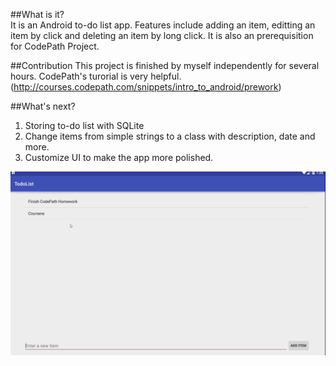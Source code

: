 ##What is it? <br />
It is an Android to-do list app. Features include adding an item, editting an item by click and deleting an item by long click. It is also an prerequisition for CodePath Project. <br />

##Contribution
This project is finished by myself independently for several hours. CodePath's turorial is very helpful. (http://courses.codepath.com/snippets/intro_to_android/prework)

##What's next? <br />
1. Storing to-do list with SQLite
2. Change items from simple strings to a class with description, date and more.
3. Customize UI to make the app more polished. <br />

![alt tag](https://github.com/qiaoyiX/Android/blob/master/todolist.gif)
